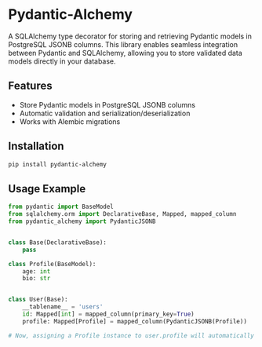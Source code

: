 
# Pydantic-Alchemy

A SQLAlchemy type decorator for storing and retrieving Pydantic models in PostgreSQL JSONB columns.
This library enables seamless integration between Pydantic and SQLAlchemy, allowing you to store validated data models directly in your database.

## Features
- Store Pydantic models in PostgreSQL JSONB columns
- Automatic validation and serialization/deserialization
- Works with Alembic migrations

## Installation
```bash
pip install pydantic-alchemy
```

## Usage Example
```python
from pydantic import BaseModel
from sqlalchemy.orm import DeclarativeBase, Mapped, mapped_column
from pydantic_alchemy import PydanticJSONB


class Base(DeclarativeBase):
    pass

class Profile(BaseModel):
    age: int
    bio: str


class User(Base):
    __tablename__ = 'users'
    id: Mapped[int] = mapped_column(primary_key=True)
    profile: Mapped[Profile] = mapped_column(PydanticJSONB(Profile))

# Now, assigning a Profile instance to user.profile will automatically validate and serialize it.
```